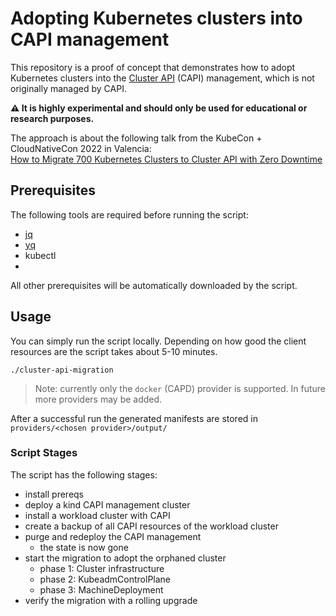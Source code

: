 # Adopting Kubernetes clusters into CAPI management

This repository is a proof of concept that demonstrates how to adopt Kubernetes clusters into the [Cluster API](https://cluster-api.sigs.k8s.io/) (CAPI) management, which is not originally managed by CAPI.  

**⚠️ It is highly experimental and should only be used for educational or research purposes.**

The approach is about the following talk from the KubeCon + CloudNativeCon 2022 in Valencia:  
[How to Migrate 700 Kubernetes Clusters to Cluster API with Zero Downtime](https://kccnceu2022.sched.com/event/yttp/)

## Prerequisites

The following tools are required before running the script:

* [jq](https://github.com/stedolan/jq)
* [yq](https://github.com/mikefarah/yq)
* kubectl
* 

All other prerequisites will be automatically downloaded by the script.

## Usage

You can simply run the script locally. Depending on how good the client resources are the script takes about 5-10 minutes.

```
./cluster-api-migration
```

> Note: currently only the `docker` (CAPD) provider is supported. In future more providers may be added.

After a successful run the generated manifests are stored in `providers/<chosen provider>/output/`

### Script Stages

The script has the following stages:

* install prereqs
* deploy a kind CAPI management cluster
* install a workload cluster with CAPI
* create a backup of all CAPI resources of the workload cluster
* purge and redeploy the CAPI management
    * the state is now gone
* start the migration to adopt the orphaned cluster
    * phase 1: Cluster infrastructure
    * phase 2: KubeadmControlPlane
    * phase 3: MachineDeployment
* verify the migration with a rolling upgrade
